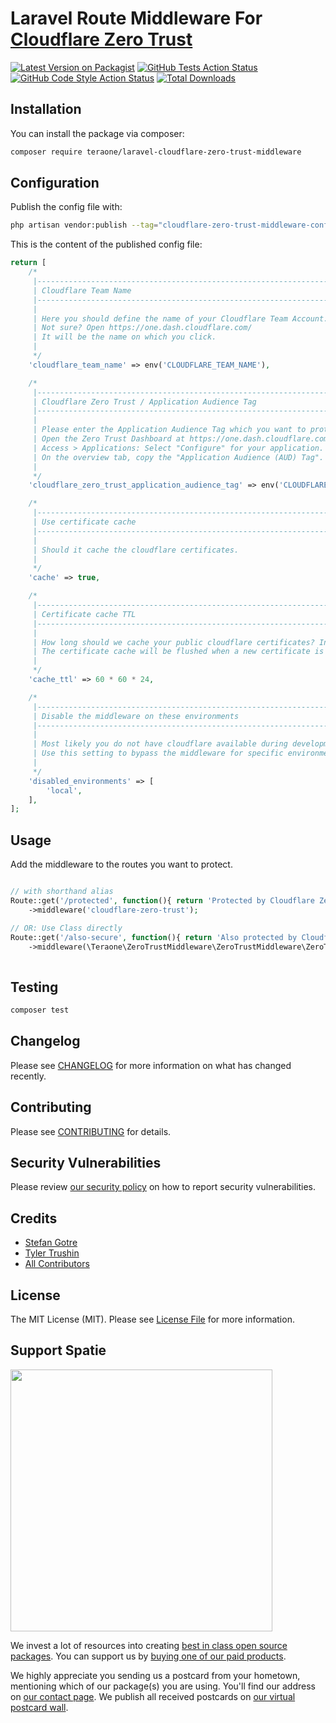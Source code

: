 # Laravel Route Middleware For  [Cloudflare Zero Trust](https://developers.cloudflare.com/cloudflare-one/)

[![Latest Version on Packagist](https://img.shields.io/packagist/v/teraone/laravel-cloudflare-zero-trust-middleware.svg?style=flat-square)](https://packagist.org/packages/teraone/laravel-cloudflare-zero-trust-middleware)
[![GitHub Tests Action Status](https://img.shields.io/github/actions/workflow/status/teraone/laravel-cloudflare-zero-trust-middleware/run-tests.yml?branch=master&label=tests&style=flat-square)](https://github.com/teraone/laravel-cloudflare-zero-trust-middleware/actions?query=workflow%3Arun-tests+branch%3Amain)
[![GitHub Code Style Action Status](https://img.shields.io/github/actions/workflow/status/teraone/laravel-cloudflare-zero-trust-middleware/fix-php-code-style-issues.yml?branch=master&label=code%20style&style=flat-square)](https://github.com/teraone/laravel-cloudflare-zero-trust-middleware/actions?query=workflow%3A"Fix+PHP+code+style+issues"+branch%3Amaster)
[![Total Downloads](https://img.shields.io/packagist/dt/teraone/laravel-cloudflare-zero-trust-middleware.svg?style=flat-square)](https://packagist.org/packages/teraone/laravel-cloudflare-zero-trust-middleware)





## Installation

You can install the package via composer:

```bash
composer require teraone/laravel-cloudflare-zero-trust-middleware
```


## Configuration

Publish the config file with:

```bash
php artisan vendor:publish --tag="cloudflare-zero-trust-middleware-config"
```

This is the content of the published config file:

```php
return [
    /*
     |--------------------------------------------------------------------------
     | Cloudflare Team Name
     |--------------------------------------------------------------------------
     |
     | Here you should define the name of your Cloudflare Team Account.
     | Not sure? Open https://one.dash.cloudflare.com/
     | It will be the name on which you click.
     |
     */
    'cloudflare_team_name' => env('CLOUDFLARE_TEAM_NAME'),

    /*
     |--------------------------------------------------------------------------
     | Cloudflare Zero Trust / Application Audience Tag
     |--------------------------------------------------------------------------
     |
     | Please enter the Application Audience Tag which you want to protect.
     | Open the Zero Trust Dashboard at https://one.dash.cloudflare.com/:
     | Access > Applications: Select "Configure" for your application.
     | On the overview tab, copy the "Application Audience (AUD) Tag".
     |
     */
    'cloudflare_zero_trust_application_audience_tag' => env('CLOUDFLARE_ZERO_TRUST_APPLICATION_AUDIENCE_TAG'),

    /*
     |--------------------------------------------------------------------------
     | Use certificate cache
     |--------------------------------------------------------------------------
     |
     | Should it cache the cloudflare certificates.
     |
     */
    'cache' => true,

    /*
     |--------------------------------------------------------------------------
     | Certificate cache TTL
     |--------------------------------------------------------------------------
     |
     | How long should we cache your public cloudflare certificates? In seconds.
     | The certificate cache will be flushed when a new certificate is detected.
     |
     */
    'cache_ttl' => 60 * 60 * 24,

    /*
     |--------------------------------------------------------------------------
     | Disable the middleware on these environments
     |--------------------------------------------------------------------------
     |
     | Most likely you do not have cloudflare available during development.
     | Use this setting to bypass the middleware for specific environments.
     |
     */
    'disabled_environments' => [
        'local',
    ],
];
```

## Usage

Add the middleware to the routes you want to protect.
```php

// with shorthand alias
Route::get('/protected', function(){ return 'Protected by Cloudflare Zero trust ✅';})
    ->middleware('cloudflare-zero-trust');

// OR: Use Class directly    
Route::get('/also-secure', function(){ return 'Also protected by Cloudflare Zero trust ✅';})
    ->middleware(\Teraone\ZeroTrustMiddleware\ZeroTrustMiddleware\ZeroTrustMiddleware::class);
    
```


## Testing

```bash
composer test
```

## Changelog

Please see [CHANGELOG](CHANGELOG.md) for more information on what has changed recently.

## Contributing

Please see [CONTRIBUTING](CONTRIBUTING.md) for details.

## Security Vulnerabilities

Please review [our security policy](../../security/policy) on how to report security vulnerabilities.

## Credits

- [Stefan Gotre](https://github.com/teraone)
- [Tyler Trushin](https://github.com/ttrushin)
- [All Contributors](../../contributors)

## License

The MIT License (MIT). Please see [License File](LICENSE.md) for more information.


## Support Spatie

[<img src="https://github-ads.s3.eu-central-1.amazonaws.com/laravel-cloudflare-zero-trust-middleware.jpg?t=1" width="419px" />](https://spatie.be/github-ad-click/laravel-cloudflare-zero-trust-middleware)

We invest a lot of resources into creating [best in class open source packages](https://spatie.be/open-source). You can support us by [buying one of our paid products](https://spatie.be/open-source/support-us).

We highly appreciate you sending us a postcard from your hometown, mentioning which of our package(s) you are using. You'll find our address on [our contact page](https://spatie.be/about-us). We publish all received postcards on [our virtual postcard wall](https://spatie.be/open-source/postcards).
